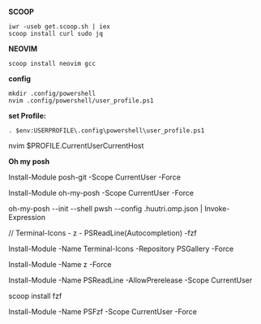 **SCOOP**
```
iwr -useb get.scoop.sh | iex
scoop install curl sudo jq
```

**NEOVIM**
```
scoop install neovim gcc
```


**config**

```
mkdir .config/powershell
nvim .config/powershell/user_profile.ps1
```

**set Profile:** 

```
. $env:USERPROFILE\.config\powershell\user_profile.ps1
```

nvim $PROFILE.CurrentUserCurrentHost


**Oh my posh**

Install-Module posh-git -Scope CurrentUser -Force

Install-Module oh-my-posh -Scope CurrentUser -Force

oh-my-posh --init --shell pwsh --config \.huutri.omp.json | Invoke-Expression


// Terminal-Icons - z - PSReadLine(Autocompletion) -fzf

Install-Module -Name Terminal-Icons -Repository PSGallery -Force

Install-Module -Name z -Force

Install-Module -Name PSReadLine -AllowPrerelease -Scope CurrentUser

scoop install fzf

Install-Module -Name PSFzf -Scope CurrentUser -Force
